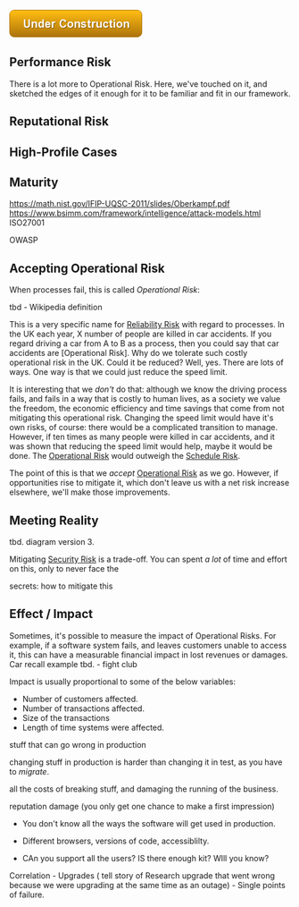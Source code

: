 ![Under Construction](images/state/uc.png)

## Performance Risk

There is a lot more to Operational Risk.  Here, we've touched on it, and sketched the edges of it enough for it to be familiar and fit in our framework.

## Reputational Risk

## High-Profile Cases

## Maturity 

https://math.nist.gov/IFIP-UQSC-2011/slides/Oberkampf.pdf
https://www.bsimm.com/framework/intelligence/attack-models.html
ISO27001

OWASP



   
## Accepting Operational Risk

When processes fail, this is called *Operational Risk*:

tbd - Wikipedia definition

This is a very specific name for [Reliability Risk](Dependency-Risk.md#reliability-risk) with regard to processes.  In the UK each year, X number of people are killed in car accidents.  If you regard driving a car from A to B as a process, then you could say that car accidents are [Operational Risk].  Why do we tolerate such costly operational risk in the UK.  Could it be reduced?  Well, yes.  There are lots of ways.  One way is that we could just reduce the speed limit.  
 
It is interesting that we _don't_ do that:  although we know the driving process fails, and fails in a way that is costly to human lives, as a society we value the freedom, the economic efficiency and time savings that come from not mitigating this operational risk.  Changing the speed limit would have it's own risks, of course: there would be a complicated transition to manage.   However, if ten times as many people were killed in car accidents, and it was shown that reducing the speed limit would help, maybe it would be done.  The [Operational Risk](Operational-Risk.md) would outweigh the [Schedule Risk](Scarcity-Risk#schedule-risk).

The point of this is that we _accept_ [Operational Risk](Operational-Risk.md) as we go.  However, if opportunities rise to mitigate it, which don't leave us with a net risk increase elsewhere, we'll make those improvements.      
      
      

## Meeting Reality


tbd.  diagram version 3.

Mitigating [Security Risk]() is a trade-off.  You can spent _a lot_ of time and effort on this, only to never face the


secrets:  how to mitigate this

## Effect / Impact

Sometimes, it's possible to measure the impact of Operational Risks.  For example, if a software system fails, and leaves customers unable to access it, this can have a measurable financial impact in lost revenues or damages.   Car recall example tbd. - fight club  

Impact is usually proportional to some of the below variables:

 - Number of customers affected.
 - Number of transactions affected.
 - Size of the transactions
 - Length of time systems were affected.

stuff that can go wrong in production

changing stuff in production is harder than changing it in test, as you have to _migrate_.

all the costs of breaking stuff, and damaging the running of the business.

reputation damage
(you only get one chance to make a first impression)

 - You don't know all the ways the software will get used in production.
 - Different browsers, versions of code, accessiblilty.


- CAn you support all the users?  IS there enough kit?  WIll you know?

Correlation
	- Upgrades ( tell story of Research upgrade that went wrong because we were upgrading at the same time as an outage)
      - Single points of failure.

      
      